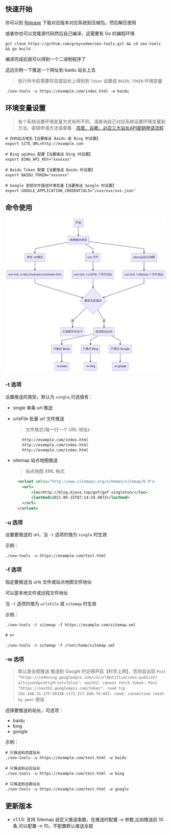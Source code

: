 ## 快速开始
你可以到 [Release](https://github.com/greycodee/seo-tools/releases/) 下载对应版本对应系统到压缩包，然后解压使用

或者你也可以克隆源代码然后自己编译，这需要有 Go 的编程环境
```shell
git clone https://github.com/greycodee/seo-tools.git && cd seo-tools && go build .
```
编译完成后就可以得到一个二进制程序了

这边示例一下推送一个网址到 baidu 站长上去
> 执行命令前需要将百度站长上得到到 `Token` 设置成 `BAIDU_TOKEN` 环境变量
```shell
./seo-tools -u https://example.com/index.html -w baidu
```
## 环境变量设置
> 各个系统设置环境变量方式有所不同，请查询自己对应系统设置环境变量到方法。密钥申请方法请查看：[百度、谷歌、必应三大站长API密钥申请流程
](https://greycode.top/posts/c334612cbdce41e79f7ea6a2f3f4c10c/)
```shell
# 你的站点域名【当要推送 Baidu 或 Bing 时设置】
export SITE_URL=http://example.com

# Bing apiKey 配置【当要推送 Bing 时设置】
export BING_API_KEY="xxxxxxx"

# Baidu Token 配置【当要推送 Baidu 时设置】
export BAIDU_TOKEN="xxxxxxx"

# Google 密钥文件路径环境变量【当要推送 Google 时设置】
export GOOGLE_APPLICATION_CREDENTIALS="/xxx/xxx/xxx.json"
```

## 命令使用

![命令使用图解](./flow.jpg)

### -t 选项
设置推送的类型，默认为 `single`,可选值有：
- single 单条 url 推送
- urlsFile 批量 url 文件推送

  > 文件格式(每一行一个 URL 地址):
  ```text
      http://example.com/index.html
      http://example.com/index.html
      http://example.com/index.html
  ```
- sitemap 站点地图推送
  > 站点地图 XML 格式
  ```xml
    <urlset xmlns="http://www.sitemaps.org/schemas/sitemap/0.9">
      <url>
          <loc>http://blog.mjava.top/gof/gof-singleton/</loc>
          <lastmod>2021-06-15T07:14:24.487Z</lastmod>
      </url>
    </urlset>
  ```

### -u 选项
设置要推送的 url，当 `-t` 选项的值为 `single` 时生效

示例：
```shell
./seo-tools -u https://example.com/test.html
```

### -f 选项
指定要推送当 urls 文件或站点地图文件地址

可以是本地文件或远程文件地址

当 `-t` 选项的值为 `urlsFile` 或 `sitemap` 时生效

示例：
```shell
./seo-tools -t sitemap -f https://example.com/sitemap.xml

# or

./seo-tools -t sitemap -f /root/home/sitemap.xml
```

### -w 选项
> 默认是全部推送
> 推送到 Google 时记得开启【科学上网】，否则会出现 `Post "https://indexing.googleapis.com/v3/urlNotifications:publish?alt=json&prettyPrint=false": oauth2: cannot fetch token: Post "https://oauth2.googleapis.com/token": read tcp 192.168.31.175:50338->172.217.160.74:443: read: connection reset by peer` 错误

选择要推送的站长，可选项：
- baidu
- bing
- google

示例：
```shell
# 只推送到百度站长
./seo-tools -u https://example.com/test.html -w baidu

# 只推送到必应站长
./seo-tools -u https://example.com/test.html -w bing

# 只推送到谷歌站长
./seo-tools -u https://example.com/test.html -w google
```

## 更新版本

- v1.1.0: 支持 Sitemap 自定义推送条数，在推送时配置 -n 参数,比如推送前 10 条,可以配置 -n 10。不配置默认推送全部